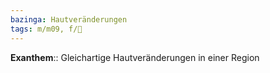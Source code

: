 ```yaml
---
bazinga: Hautveränderungen
tags: m/m09, f/🧴
---
```

**Exanthem**:: Gleichartige Hautveränderungen in einer Region